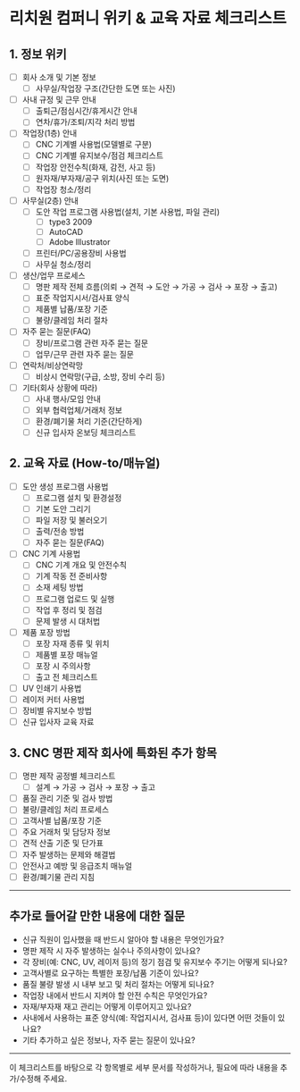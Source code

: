 # 리치원 컴퍼니 위키 & 교육 자료 체크리스트

## 1. 정보 위키

- [ ] 회사 소개 및 기본 정보
    - [ ] 사무실/작업장 구조(간단한 도면 또는 사진)
- [ ] 사내 규정 및 근무 안내
    - [ ] 출퇴근/점심시간/휴게시간 안내
    - [ ] 연차/휴가/조퇴/지각 처리 방법
- [ ] 작업장(1층) 안내
    - [ ] CNC 기계별 사용법(모델별로 구분)
    - [ ] CNC 기계별 유지보수/점검 체크리스트
    - [ ] 작업장 안전수칙(화재, 감전, 사고 등)
    - [ ] 원자재/부자재/공구 위치(사진 또는 도면)
    - [ ] 작업장 청소/정리
- [ ] 사무실(2층) 안내
    - [ ] 도안 작업 프로그램 사용법(설치, 기본 사용법, 파일 관리)
        - [ ] type3 2009
        - [ ] AutoCAD
        - [ ] Adobe Illustrator
    - [ ] 프린터/PC/공용장비 사용법
    - [ ] 사무실 청소/정리
- [ ] 생산/업무 프로세스
    - [ ] 명판 제작 전체 흐름(의뢰 → 견적 → 도안 → 가공 → 검사 → 포장 → 출고)
    - [ ] 표준 작업지시서/검사표 양식
    - [ ] 제품별 납품/포장 기준
    - [ ] 불량/클레임 처리 절차
- [ ] 자주 묻는 질문(FAQ)
    - [ ] 장비/프로그램 관련 자주 묻는 질문
    - [ ] 업무/근무 관련 자주 묻는 질문
- [ ] 연락처/비상연락망
    - [ ] 비상시 연락망(구급, 소방, 장비 수리 등)
- [ ] 기타(회사 상황에 따라)
    - [ ] 사내 행사/모임 안내
    - [ ] 외부 협력업체/거래처 정보
    - [ ] 환경/폐기물 처리 기준(간단하게)
    - [ ] 신규 입사자 온보딩 체크리스트

## 2. 교육 자료 (How-to/매뉴얼)

- [ ] 도안 생성 프로그램 사용법
  - [ ] 프로그램 설치 및 환경설정
  - [ ] 기본 도안 그리기
  - [ ] 파일 저장 및 불러오기
  - [ ] 출력/전송 방법
  - [ ] 자주 묻는 질문(FAQ)
- [ ] CNC 기계 사용법
  - [ ] CNC 기계 개요 및 안전수칙
  - [ ] 기계 작동 전 준비사항
  - [ ] 소재 세팅 방법
  - [ ] 프로그램 업로드 및 실행
  - [ ] 작업 후 정리 및 점검
  - [ ] 문제 발생 시 대처법
- [ ] 제품 포장 방법
  - [ ] 포장 자재 종류 및 위치
  - [ ] 제품별 포장 매뉴얼
  - [ ] 포장 시 주의사항
  - [ ] 출고 전 체크리스트
- [ ] UV 인쇄기 사용법
- [ ] 레이저 커터 사용법
- [ ] 장비별 유지보수 방법
- [ ] 신규 입사자 교육 자료

## 3. CNC 명판 제작 회사에 특화된 추가 항목

- [ ] 명판 제작 공정별 체크리스트
  - [ ] 설계 → 가공 → 검사 → 포장 → 출고
- [ ] 품질 관리 기준 및 검사 방법
- [ ] 불량/클레임 처리 프로세스
- [ ] 고객사별 납품/포장 기준
- [ ] 주요 거래처 및 담당자 정보
- [ ] 견적 산출 기준 및 단가표
- [ ] 자주 발생하는 문제와 해결법
- [ ] 안전사고 예방 및 응급조치 매뉴얼
- [ ] 환경/폐기물 관리 지침

---

## 추가로 들어갈 만한 내용에 대한 질문

- 신규 직원이 입사했을 때 반드시 알아야 할 내용은 무엇인가요?
- 명판 제작 시 자주 발생하는 실수나 주의사항이 있나요?
- 각 장비(예: CNC, UV, 레이저 등)의 정기 점검 및 유지보수 주기는 어떻게 되나요?
- 고객사별로 요구하는 특별한 포장/납품 기준이 있나요?
- 품질 불량 발생 시 내부 보고 및 처리 절차는 어떻게 되나요?
- 작업장 내에서 반드시 지켜야 할 안전 수칙은 무엇인가요?
- 자재/부자재 재고 관리는 어떻게 이루어지고 있나요?
- 사내에서 사용하는 표준 양식(예: 작업지시서, 검사표 등)이 있다면 어떤 것들이 있나요?
- 기타 추가하고 싶은 정보나, 자주 묻는 질문이 있나요?

---

이 체크리스트를 바탕으로 각 항목별로 세부 문서를 작성하거나, 필요에 따라 내용을 추가/수정해 주세요. 
